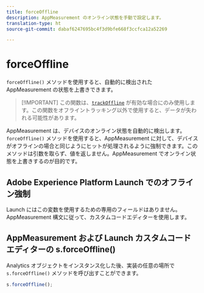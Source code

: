 ```yaml
---
title: forceOffline
description: AppMeasurement のオンライン状態を手動で設定します。
translation-type: ht
source-git-commit: dabaf6247695bc4f3d9bfe668f3ccfca12a52269

---
```



# forceOffline

`forceOffline()` メソッドを使用すると、自動的に検出された AppMeasurement の状態を上書きできます。

>[!IMPORTANT] この関数は、[`trackOffline`](../config-vars/trackoffline.md) が有効な場合にのみ使用します。この関数をオフライントラッキング以外で使用すると、データが失われる可能性があります。

AppMeasurement は、デバイスのオンライン状態を自動的に検出します。`forceOffline()` メソッドを使用すると、AppMeasurement に対して、デバイスがオフラインの場合と同じようにヒットが処理されるように強制できます。このメソッドは引数を取らず、値を返しません。AppMeasurement でオンライン状態を上書きするのが目的です。

## Adobe Experience Platform Launch でのオフライン強制

Launch にはこの変数を使用するための専用のフィールドはありません。AppMeasurement 構文に従って、カスタムコードエディターを使用します。

## AppMeasurement および Launch カスタムコードエディターの s.forceOffline()

Analytics オブジェクトをインスタンス化した後、実装の任意の場所で `s.forceOffline()` メソッドを呼び出すことができます。

```js
s.forceOffline();
```
